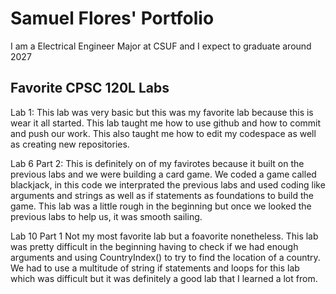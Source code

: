 # Samuel Flores' Portfolio

I am a Electrical Engineer Major at CSUF and I expect to graduate around 2027

## Favorite CPSC 120L Labs

Lab 1:
This lab was very basic but this was my favorite lab because this is wear it all started. This lab taught me how to use github and how to commit and push our work. This also taught me how to edit my codespace as well as creating new repositories. 

Lab 6 Part 2:
This is definitely on of my favirotes because it built on the previous labs and we were building a card game. We coded a game called blackjack, in this code we interprated the previous labs and used coding like arguments and strings as well as if statements as foundations to build the game. This lab was a little rough in the beginning but once we looked the previous labs to help us, it was smooth sailing.

Lab 10 Part 1
Not my most favorite lab but a foavorite nonetheless. This lab was pretty difficult in the beginning having to check if we had enough arguments and using CountryIndex() to try to find the location of a country. We had to use a multitude of string if statements and loops for this lab which was difficult but it was definitely a good lab that I learned a lot from. 
